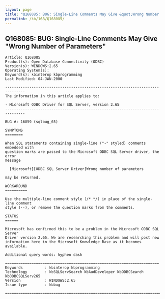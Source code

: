 ```yaml
---
layout: page
title: "Q168085: BUG: Single-Line Comments May Give &quot;Wrong Number of Parameters&quot;"
permalink: /kb/168/Q168085/
---
```


## Q168085: BUG: Single-Line Comments May Give &quot;Wrong Number of Parameters&quot;

	Article: Q168085
	Product(s): Open Database Connectivity (ODBC)
	Version(s): WINDOWS:2.65
	Operating System(s): 
	Keyword(s): kbinterop kbprogramming
	Last Modified: 04-JAN-2000
	
	-------------------------------------------------------------------------------
	The information in this article applies to:
	
	- Microsoft ODBC Driver for SQL Server, version 2.65 
	-------------------------------------------------------------------------------
	
	BUG #: 16859 (sqlbug_65)
	
	SYMPTOMS
	========
	
	When SQL statements containing single-line ("-" styled) comments embedded with
	question marks are passed to the Microsoft ODBC SQL Server driver, the error
	message
	
	  [Microsoft][ODBC SQL Server Driver]Wrong number of parameters
	
	may be returned.
	
	WORKAROUND
	==========
	
	Use the multiple-line comment style (/* */) in place of the single-line comment
	style (--), or remove the question marks from the comments.
	
	STATUS
	======
	
	Microsoft has confirmed this to be a problem in the Microsoft ODBC SQL Server
	Driver version 2.65. We are researching this problem and will post new
	information here in the Microsoft Knowledge Base as it becomes available.
	
	Additional query words: hyphen dash
	
	======================================================================
	Keywords          : kbinterop kbprogramming 
	Technology        : kbSQLServSearch kbAudDeveloper kbODBCSearch kbODBCSQLServ265
	Version           : WINDOWS:2.65
	Issue type        : kbbug
	
	=============================================================================
	
